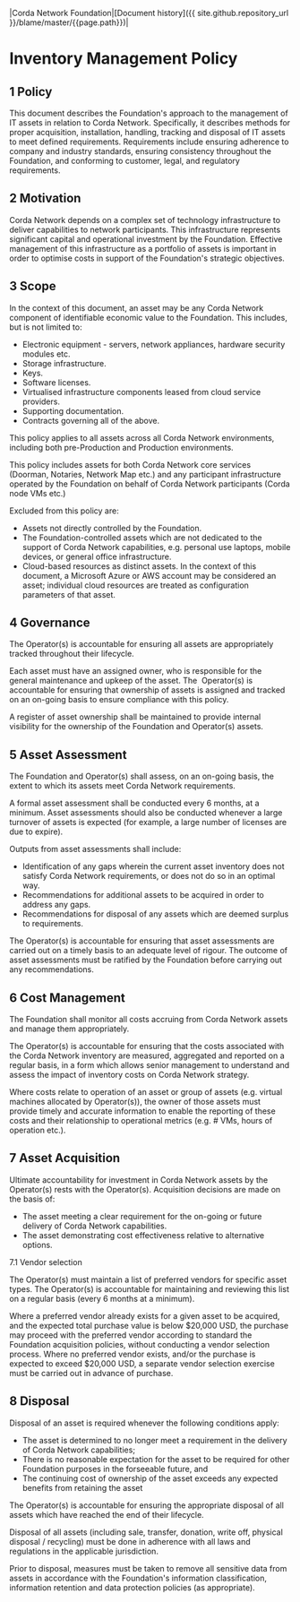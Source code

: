 |Corda Network Foundation|[Document history]({{ site.github.repository_url }}/blame/master/{{page.path}})|

Inventory Management Policy
===========================

1 Policy
--------
This document describes the Foundation's approach to the management of IT assets in relation to Corda Network. 
Specifically, it describes methods for proper acquisition, installation, handling, tracking and disposal of IT assets 
to meet defined requirements. Requirements include ensuring adherence to company and industry standards, ensuring 
consistency throughout the Foundation, and conforming to customer, legal, and regulatory requirements.

2 Motivation
------------
Corda Network depends on a complex set of technology infrastructure to deliver capabilities to network participants. 
This infrastructure represents significant capital and operational investment by the Foundation. Effective management 
of this infrastructure as a portfolio of assets is important in order to optimise costs in support of the Foundation's 
strategic objectives.

3 Scope
-------
In the context of this document, an asset may be any Corda Network component of identifiable economic value to the 
Foundation. This includes, but is not limited to:

* Electronic equipment - servers, network appliances, hardware security modules etc.
* Storage infrastructure.
* Keys.
* Software licenses.
* Virtualised infrastructure components leased from cloud service providers.
* Supporting documentation.
* Contracts governing all of the above.

This policy applies to all assets across all Corda Network environments, including both pre-Production and Production 
environments.

This policy includes assets for both Corda Network core services (Doorman, Notaries, Network Map etc.) and any 
participant infrastructure operated by the Foundation on behalf of Corda Network participants (Corda node VMs etc.)

Excluded from this policy are:

* Assets not directly controlled by the Foundation.
* The Foundation-controlled assets which are not dedicated to the support of Corda Network capabilities, e.g. 
personal use laptops, mobile devices, or general office infrastructure.
* Cloud-based resources as distinct assets. In the context of this document, a Microsoft Azure or AWS account may be 
considered an asset; individual cloud resources are treated as configuration parameters of that asset.

4 Governance
------------
The Operator(s) is accountable for ensuring all assets are appropriately tracked throughout their lifecycle.

Each asset must have an assigned owner, who is responsible for the general maintenance and upkeep of the asset. The 
Operator(s) is accountable for ensuring that ownership of assets is assigned and tracked on an on-going basis to ensure 
compliance with this policy.

A register of asset ownership shall be maintained to provide internal visibility for the ownership of the Foundation 
and Operator(s) assets.

5 Asset Assessment
------------------
The Foundation and Operator(s) shall assess, on an on-going basis, the extent to which its assets meet Corda Network 
requirements. 

A formal asset assessment shall be conducted every 6 months, at a minimum. Asset assessments should also be conducted 
whenever a large turnover of assets is expected (for example, a large number of licenses are due to expire).

Outputs from asset assessments shall include:

* Identification of any gaps wherein the current asset inventory does not satisfy Corda Network requirements, or does 
not do so in an optimal way.
* Recommendations for additional assets to be acquired in order to address any gaps.
* Recommendations for disposal of any assets which are deemed surplus to requirements.

The Operator(s) is accountable for ensuring that asset assessments are carried out on a timely basis to an adequate 
level of rigour. The outcome of asset assessments must be ratified by the Foundation  before carrying out any 
recommendations.

6 Cost Management 
-----------------
The Foundation shall monitor all costs accruing from Corda Network assets and manage them appropriately.

The Operator(s) is accountable for ensuring that the costs associated with the Corda Network inventory are measured, 
aggregated and reported on a regular basis, in a form which allows senior management to understand and assess the 
impact of inventory costs on Corda Network strategy.

Where costs relate to operation of an asset or group of assets (e.g. virtual machines allocated by Operator(s)), the 
owner of those assets must provide timely and accurate information to enable the reporting of these costs and their 
relationship to operational metrics (e.g. # VMs, hours of operation etc.).

7 Asset Acquisition
-------------------
Ultimate accountability for investment in Corda Network assets by the Operator(s) rests with the Operator(s). 
Acquisition decisions are made on the basis of:

* The asset meeting a clear requirement for the on-going or future delivery of Corda Network capabilities.
* The asset demonstrating cost effectiveness relative to alternative options.

7.1 Vendor selection

The Operator(s) must maintain a list of preferred vendors for specific asset types. The Operator(s) is accountable 
for maintaining and reviewing this list on a regular basis (every 6 months at a minimum).

Where a preferred vendor already exists for a given asset to be acquired, and the expected total purchase value is 
below $20,000 USD, the purchase may proceed with the preferred vendor according to standard the Foundation acquisition 
policies, without conducting a vendor selection process. Where no preferred vendor exists, and/or the purchase is 
expected to exceed $20,000 USD, a separate vendor selection exercise must be carried out in advance of purchase. 

8 Disposal
----------
Disposal of an asset is required whenever the following conditions apply:

* The asset is determined to no longer meet a requirement in the delivery of Corda Network capabilities;
* There is no reasonable expectation for the asset to be required for other Foundation purposes in the forseeable 
future, and
* The continuing cost of ownership of the asset exceeds any expected benefits from retaining the asset

The Operator(s) is accountable for ensuring the appropriate disposal of all assets which 
have reached the end of their lifecycle.

Disposal of all assets (including sale, transfer, donation, write off, physical disposal / recycling) must be done in 
adherence with all laws and regulations in the applicable jurisdiction.

Prior to disposal, measures must be taken to remove all sensitive data from assets in accordance with the Foundation's 
information classification, information retention and data protection policies (as appropriate).